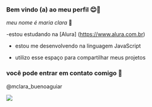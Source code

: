 ### Bem vindo (a) ao meu perfil 😊👋

_meu nome é maria clara_ 🌟

-estou estudando na [Alura] (https://www.alura.com.br)

- estou me desenvolvendo na linguagem JavaScript

- utilizo esse espaço para compartilhar meus projetos

### você pode entrar em contato comigo 📱

@mclara_buenoaguiar

![](https://tenor.com/pt-BR/view/friends-gif-24442895)


